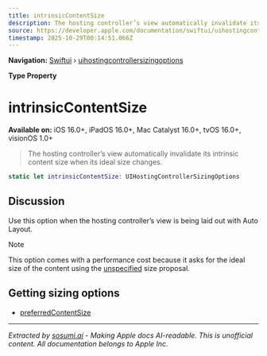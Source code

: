 ```yaml
---
title: intrinsicContentSize
description: The hosting controller’s view automatically invalidate its intrinsic content size when its ideal size changes.
source: https://developer.apple.com/documentation/swiftui/uihostingcontrollersizingoptions/intrinsiccontentsize
timestamp: 2025-10-29T00:14:51.066Z
---
```


**Navigation:** [Swiftui](/documentation/swiftui) › [uihostingcontrollersizingoptions](/documentation/swiftui/uihostingcontrollersizingoptions)

**Type Property**

# intrinsicContentSize

**Available on:** iOS 16.0+, iPadOS 16.0+, Mac Catalyst 16.0+, tvOS 16.0+, visionOS 1.0+

> The hosting controller’s view automatically invalidate its intrinsic content size when its ideal size changes.

```swift
static let intrinsicContentSize: UIHostingControllerSizingOptions
```

## Discussion

Use this option when the hosting controller’s view is being laid out with Auto Layout.

> [!NOTE]
> This option comes with a performance cost because it asks for the ideal size of the content using the [unspecified](/documentation/swiftui/proposedviewsize/unspecified) size proposal.

## Getting sizing options

- [preferredContentSize](/documentation/swiftui/uihostingcontrollersizingoptions/preferredcontentsize)

---

*Extracted by [sosumi.ai](https://sosumi.ai) - Making Apple docs AI-readable.*
*This is unofficial content. All documentation belongs to Apple Inc.*
